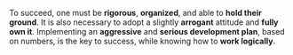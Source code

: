 To succeed, one must be **rigorous**, **organized**, and able to **hold their ground**. It is also necessary to adopt a slightly **arrogant** attitude and **fully own it**. Implementing an **aggressive** and **serious development plan**, based on numbers, is the key to success, while knowing how to **work logically**.